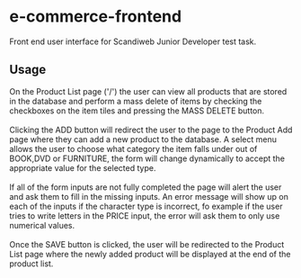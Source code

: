 # e-commerce-frontend
Front end user interface for Scandiweb Junior Developer test task.

## Usage

On the Product List page ('/') the user can view all products that are stored in the database and perform a mass delete of items by checking the checkboxes on the item tiles and pressing the MASS DELETE button.
<br></br>
Clicking the ADD button will redirect the user to the page to the Product Add page where they can add a new product to the database.
A select menu allows the user to choose what category the item falls under out of BOOK,DVD or FURNITURE, the form will change dynamically to accept the appropriate value for the selected type.
<br></br>
If all of the form inputs are not fully completed the page will alert the user and ask them to fill in the missing inputs.
An error message will show up on each of the inputs if the character type is incorrect, fo example if the user tries to write letters in the PRICE input, the error will ask them to only use numerical values.
<br></br>
Once the SAVE button is clicked, the user will be redirected to the Product List page where the newly added product will be displayed at the end of the product list.
